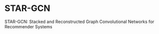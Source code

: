# STAR-GCN
STAR-GCN: Stacked and Reconstructed Graph Convolutional Networks for Recommender Systems

